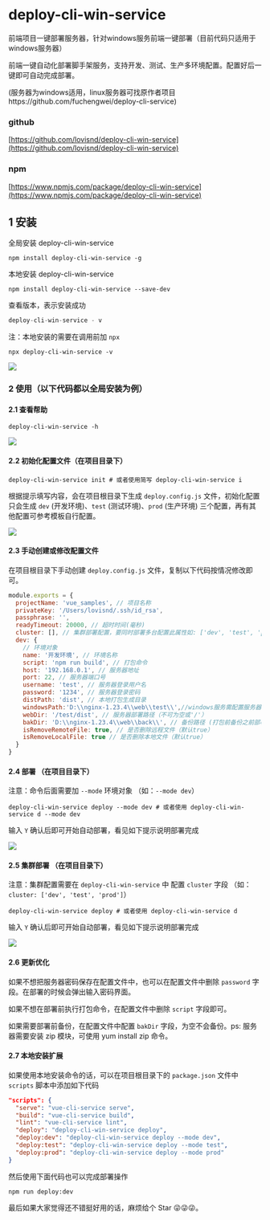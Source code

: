 # deploy-cli-win-service
前端项目一键部署服务器，针对windows服务前端一键部署（目前代码只适用于windows服务器）

前端一键自动化部署脚手架服务，支持开发、测试、生产多环境配置。配置好后一键即可自动完成部署。

(服务器为windows适用，linux服务器可找原作者项目https://github.com/fuchengwei/deploy-cli-service)

### github

[https://github.com/lovisnd/deploy-cli-win-service](https://github.com/lovisnd/deploy-cli-win-service)

### npm

[https://www.npmjs.com/package/deploy-cli-win-service](https://www.npmjs.com/package/deploy-cli-win-service)


## 1 安装

全局安装 deploy-cli-win-service

```shell
npm install deploy-cli-win-service -g
```

本地安装 deploy-cli-win-service

```shell
npm install deploy-cli-win-service --save-dev
```

查看版本，表示安装成功

```javascript
deploy-cli-win-service - v
```

注：本地安装的需要在调用前加 `npx`

```shell
npx deploy-cli-win-service -v
```

![](https://ae01.alicdn.com/kf/U943f01b07cdd492499f3186582d813c8n.jpg)

### 2 使用（以下代码都以全局安装为例）

#### 2.1 查看帮助

```shell
deploy-cli-win-service -h
```

![](https://ae01.alicdn.com/kf/Ud0667faaa3ef44939c8c016eb8a1cc026.jpg)

#### 2.2 初始化配置文件（在项目目录下）

```shell
deploy-cli-win-service init # 或者使用简写 deploy-cli-win-service i
```

根据提示填写内容，会在项目根目录下生成 `deploy.config.js` 文件，初始化配置只会生成 `dev` (开发环境)、`test` (测试环境)、`prod` (生产环境) 三个配置，再有其他配置可参考模板自行配置。

![](https://ae01.alicdn.com/kf/Uf9bb311b13764e4aa25c51d57b52bdc2Z.jpg)

#### 2.3 手动创建或修改配置文件

在项目根目录下手动创建 `deploy.config.js` 文件，复制以下代码按情况修改即可。

```javascript
module.exports = {
  projectName: 'vue_samples', // 项目名称
  privateKey: '/Users/lovisnd/.ssh/id_rsa',
  passphrase: '',
  readyTimeout: 20000, // 超时时间(毫秒)
  cluster: [], // 集群部署配置，要同时部署多台配置此属性如: ['dev', 'test', 'prod']
  dev: {
    // 环境对象
    name: '开发环境', // 环境名称
    script: 'npm run build', // 打包命令
    host: '192.168.0.1', // 服务器地址
    port: 22, // 服务器端口号
    username: 'test', // 服务器登录用户名
    password: '1234', // 服务器登录密码
    distPath: 'dist', // 本地打包生成目录
    windowsPath:'D:\\nginx-1.23.4\\web\\test\\',//windows服务需配置服务器本地项目路径
    webDir: '/test/dist', // 服务器部署路径（不可为空或'/'）
    bakDir: 'D:\\nginx-1.23.4\\web\\back\\', // 备份路径 (打包前备份之前部署目录 最终备份路径为 /usr/local/nginx/backup/html.zip)
    isRemoveRemoteFile: true, // 是否删除远程文件（默认true）
    isRemoveLocalFile: true // 是否删除本地文件（默认true）
  }
}
```

#### 2.4 部署 （在项目目录下）

注意：命令后面需要加 `--mode` 环境对象 （如：`--mode dev`）

```shell
deploy-cli-win-service deploy --mode dev # 或者使用 deploy-cli-win-service d --mode dev
```

输入 `Y` 确认后即可开始自动部署，看见如下提示说明部署完成

![](https://ae01.alicdn.com/kf/U6c196c63cab242cd894371c6d0725d87Q.jpg)

#### 2.5 集群部署 （在项目目录下）

注意：集群配置需要在 `deploy-cli-win-service` 中 配置 `cluster` 字段 （如：`cluster: ['dev', 'test', 'prod']`）

```shell
deploy-cli-win-service deploy # 或者使用 deploy-cli-win-service d
```

输入 `Y` 确认后即可开始自动部署，看见如下提示说明部署完成

![](https://ae01.alicdn.com/kf/Ue11c75ee338844ac9f3668686879f988E.jpg)

#### 2.6 更新优化

如果不想把服务器密码保存在配置文件中，也可以在配置文件中删除 `password` 字段。在部署的时候会弹出输入密码界面。

如果不想在部署前执行打包命令，在配置文件中删除 `script` 字段即可。

如果需要部署前备份，在配置文件中配置 `bakDir` 字段，为空不会备份。ps: 服务器需要安装 zip 模块，可使用 yum install zip 命令。

#### 2.7 本地安装扩展

如果使用本地安装命令的话，可以在项目根目录下的 `package.json` 文件中 `scripts` 脚本中添加如下代码

```json
"scripts": {
  "serve": "vue-cli-service serve",
  "build": "vue-cli-service build",
  "lint": "vue-cli-service lint",
  "deploy": "deploy-cli-win-service deploy",
  "deploy:dev": "deploy-cli-win-service deploy --mode dev",
  "deploy:test": "deploy-cli-win-service deploy --mode test",
  "deploy:prod": "deploy-cli-win-service deploy --mode prod"
}
```

然后使用下面代码也可以完成部署操作

```shell
npm run deploy:dev
```

最后如果大家觉得还不错挺好用的话，麻烦给个 Star 😜😜😜。
